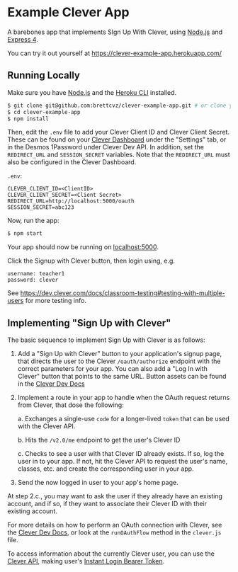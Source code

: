 # Example Clever App

A barebones app that implements SIgn Up With Clever, using [Node.js](http://nodejs.org/) and [Express 4](http://expressjs.com/).

You can try it out yourself at https://clever-example-app.herokuapp.com/

## Running Locally

Make sure you have [Node.js](http://nodejs.org/) and the [Heroku CLI](https://cli.heroku.com/) installed.

```sh
$ git clone git@github.com:brettcvz/clever-example-app.git # or clone your own fork
$ cd clever-example-app
$ npm install
```

Then, edit the `.env` file to add your Clever Client ID and Clever Client Secret. These can be found on your [Clever Dashboard](https://apps.clever.com/) under the "Settings" tab, or in the Desmos 1Password under Clever Dev API.  In addition, set the `REDIRECT_URL` and `SESSION_SECRET` variables.  Note that the `REDIRECT_URL` must also be configured in the Clever Dashboard.

`.env`:
```
CLEVER_CLIENT_ID=<ClientID>
CLEVER_CLIENT_SECRET=<Client Secret>
REDIRECT_URL=http://localhost:5000/oauth
SESSION_SECRET=abc123
```

Now, run the app:
```sh
$ npm start
```

Your app should now be running on [localhost:5000](http://localhost:5000/).

Click the Signup with Clever button, then login using, e.g. 
```
username: teacher1 
password: clever
```

See https://dev.clever.com/docs/classroom-testing#testing-with-multiple-users for more testing info.

## Implementing "Sign Up with Clever"
The basic sequence to implement Sign Up with Clever is as follows:

1. Add a "Sign Up with Clever" button to your application's signup page, that directs the user to the Clever `/oauth/authorize` endpoint with the correct parameters for your app. You can also add a "Log In with Clever" button that points to the same URL.  Button assets can be found in the [Clever Dev Docs](https://dev.clever.com/docs/identity-api#section-liwc-button-assets)
2. Implement a route in your app to handle when the OAuth request returns from Clever, that dose the following:

    a. Exchanges a single-use `code` for a longer-lived `token` that can be used with the Clever API.

    b. Hits the `/v2.0/me` endpoint to get the user's Clever ID

    c. Checks to see a user with that Clever ID already exists. If so, log the user in to your app. If not, hit the Clever API to request the user's name, classes, etc. and create the corresponding user in your app.

3. Send the now logged in user to your app's home page.

At step 2.c., you may want to ask the user if they already have an existing account, and if so, if they want to associate their Clever ID with their existing account.

For more details on how to perform an OAuth connection with Clever, see the [Clever Dev Docs](https://dev.clever.com/docs/identity-api#section-log-in-with-clever), or look at the `runOAuthFlow` method in the `clever.js` file.

To access information about the currently Clever user, you can use the [Clever API](https://dev.clever.com/reference#schema), making user's [Instant Login Bearer Token](https://dev.clever.com/docs/api-overview#section-instant-login-bearer-tokens).

